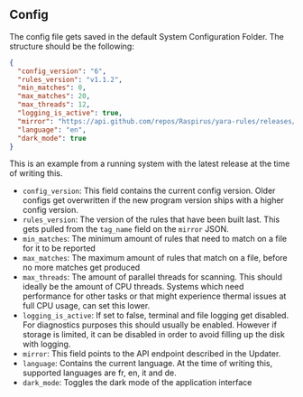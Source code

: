 ## Config
The config file gets saved in the default System Configuration Folder. The structure should be the following:
```json
{
  "config_version": "6",
  "rules_version": "v1.1.2",
  "min_matches": 0,
  "max_matches": 20,
  "max_threads": 12,
  "logging_is_active": true,
  "mirror": "https://api.github.com/repos/Raspirus/yara-rules/releases/latest",
  "language": "en",
  "dark_mode": true
}
```
This is an example from a running system with the latest release at the time of writing this.
- `config_version`: This field contains the current config version. Older configs get overwritten if the new program version ships with a higher config version.
- `rules_version`: The version of the rules that have been built last. This gets pulled from the `tag_name` field on the `mirror` JSON.
- `min_matches`: The minimum amount of rules that need to match on a file for it to be reported
- `max_matches`: The maximum amount of rules that match on a file, before no more matches get produced
- `max_threads`: The amount of parallel threads for scanning. This should ideally be the amount of CPU threads. Systems which need performance for other tasks or that might experience thermal issues at full CPU usage, can set this lower.
- `logging_is_active`:  If set to false, terminal and file logging get disabled. For diagnostics purposes this should usually be enabled. However if storage is limited, it can be disabled in order to avoid filling up the disk with logging. 
- `mirror`: This field points to the API endpoint described in the Updater.
- `language`: Contains the current language. At the time of writing this, supported languages are fr, en, it and de.
- `dark_mode`: Toggles the dark mode of the application interface